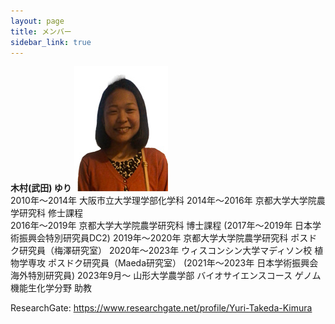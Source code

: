 ```yaml
---
layout: page
title: メンバー
sidebar_link: true
---
```



**木村(武田) ゆり** ![Yuri Kimura](category/Yuri2.jpg)   
2010年〜2014年 大阪市立大学理学部化学科 
2014年〜2016年 京都大学大学院農学研究科 修士課程  
2016年〜2019年 京都大学大学院農学研究科 博士課程
  (2017年〜2019年 日本学術振興会特別研究員DC2)
2019年〜2020年 京都大学大学院農学研究科 ポスドク研究員（梅澤研究室）
2020年〜2023年 ウィスコンシン大学マディソン校 植物学専攻 ポスドク研究員（Maeda研究室）
  (2021年〜2023年 日本学術振興会海外特別研究員)
2023年9月〜 山形大学農学部 バイオサイエンスコース ゲノム機能生化学分野 助教

ResearchGate: https://www.researchgate.net/profile/Yuri-Takeda-Kimura


